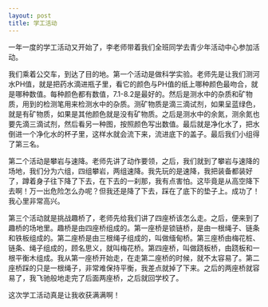 ```yaml
---
layout: post
title: 学工活动
---
```



一年一度的学工活动又开始了，李老师带着我们全班同学去青少年活动中心参加活动。

我们乘着公交车，到达了目的地。第一个活动是做科学实验。老师先是让我们测河水PH值，就是把药水滴进瓶子里，看它的颜色与PH值的纸上哪种颜色最吻合，就是哪种数值。每种颜色都有数值，7.1-8.2是最好的。然后是测水中的杂质和矿物质，用到的检测笔用来检测水中的杂质。测矿物质是滴三滴试剂，如果呈蓝绿色，就是有矿物质，如果是其他颜色就是没有矿物质。之后是测水中的余氮，测余氮也要先滴三滴试剂，然后看另一种图，按照颜色写出数值。最后就是净化水了，把水倒进一个净化水的杯子里，这样水就会流下来，流进底下的盖子。最后我们小组得了第三名。

第二个活动是攀岩与速降。老师先讲了动作要领，之后，我们就到了攀岩与速降的场地，我们分为六组，四组攀岩，两组速降。我先玩的是速降，我把装备都装好了，蹲着身子往下降了下去，在下去的一刹那，我有点害怕。这毕竟是从高空降下去啊！万一出危险怎么办呢？但我还是降了下去，踩在了底下的垫子上。成功了！我心里非常高兴。

第三个活动就是挑战趣桥了，老师先给我们讲了四座桥该怎么走。之后，便来到了趣桥的场地里。趣桥是由四座桥组成的。第一座桥是锁链桥，是由一根绳子、链条和铁板组成的。第二座桥是由三根绳子组成的，叫做缅甸桥。第三座桥由梅花桩、链条、绳子组成的，顾名思义，就叫梅花桥。第四座桥，叫做跷板桥，由跷板和一根平衡木组成。我从第一座桥开始走，在走第二座桥的时候，就不太容易了。第二座桥踩的只是一根绳子，非常难保持平衡，我差点就掉了下来。之后的两座桥就容易了，我飞驰般地走完了后面两座桥，之后就回学校了。

这次学工活动真是让我收获满满啊！
